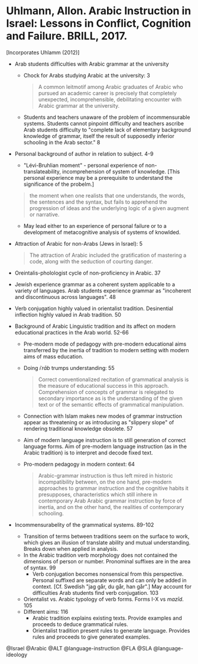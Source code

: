 # Uhlmann, Allon. Arabic Instruction in Israel: Lessons in Conflict, Cognition and Failure. BRILL, 2017.

[Incorporates Uhlamm (2012)]

- Arab students difficulties with Arabic grammar at the university
  - Chock for Arabs studying Arabic at the university: 3

    > A common leitmotif among Arabic graduates of Arabic who pursued an academic career is precisely that completely unexpected, incomprehensible, debilitating encounter with Arabic grammar at the university.

  - Students and teachers unaware of the problem of incommensurable systems. Students cannot pinpoint difficulty and teachers ascribe Arab students difficulty to "complete lack of elementary background knowledge of grammar, itself the result of supposedly inferior schooling in the Arab sector." 8 

- Personal background of author in relation to subject. 4-9
  - "Lévi-Bruhlian moment" - personal experience of non-translateability, incomprehension of system of knowledge. [This personal experience may be a prerequisite to understand the significance of the probelm.]

  > the moment when one realists that one understands, the words, the sentences and the syntax, but fails to apprehend the progression of ideas and the underlying logic of a given augment or narrative.

  - May lead either to an experience of personal failure or to a development of metacognitive analysis of systems of knowlded.

- Attraction of Arabic for non-Arabs (Jews in Israel): 5

  > The attraction of Arabic included the gratification of mastering a code, along with the seduction of courting danger.

- Oreintalis-pholologist cycle of non-proficiency in Arabic. 37

- Jewish experience grammar as a coherent system applicable to a variety of languages. Arab students experience grammar as "incoherent and discontinuous across languages". 48

- Verb conjugation highly valued in orientalist tradition. Desinential inflection highly valued in Arab tradition. 50

- Background of Arabic Linguistic tradition and its affect on modern educational practices in the Arab world. 52-66
  - Pre-modern mode of pedagogy with pre-modern educational aims transferred by the inertia of tradition to modern setting with modern aims of mass education.
  - Doing *iʿrāb* trumps understanding: 55

    > Correct conventionalized recitation of grammatical analysis is the measure of educational success in this approach. Comprehension of concepts of grammar is relegated to secondary importance as is the understanding of the given text or of the semantic effects of grammatical manipulation.

  - Connection with Islam makes new modes of grammar instruction appear as threatening or as introducing as "slippery slope" of rendering traditional knowledge obsolete. 57
  - Aim of modern language instruction is to still generation of correct language forms. Aim of pre-modern language instruction (as in the Arabic tradition) is to interpret and decode fixed text.

  - Pro-modern pedagogy in modern context: 64

    > Arabic-grammar instruction is thus left mired in historic incompatibility between, on the one hand, pre-modern approaches to grammar instruction and the cognitive habits it presupposes, characteristics which still inhere in contemporary Arab Arabic grammar instruction by force of inertia, and on the other hand, the realities of contemporary schooling.

- Incommensurabelity of the grammatical systems. 89-102
  - Transition of terms between traditions seem on the surface to work, which gives an illusion of translate ability and mutual understanding. Breaks down when applied in analysis.
  - In the Arabic tradition verb morphology does not contained the dimensions of person or number. Pronominal suffixes are in the area of syntax. 99
    - Verb conjugation becomes nonsensical from this perspective. Personal suffixed are separate words and can only be added in context. [Cf. Swedish "jag går, du går, han går".] May account for difficulties Arab students find verb conjugation. 103
  - Orientalist vs. Arabic typology of verb forms. Forms I-X vs *mazīd*. 105
  - Different aims: 116
    - Arabic tradition explains existing texts. Provide examples and proceeds to deduce grammatical rules.
    - Orientalist tradition present rules to generate language. Provides rules and proceeds to give generated examples.

@Israel
@Arabic
@ALT
@language-instruction
@FLA
@SLA
@language-ideology
